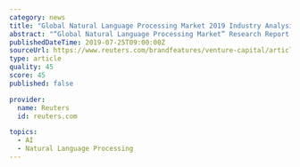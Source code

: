 ```yaml
---
category: news
title: "Global Natural Language Processing Market 2019 Industry Analysis, Size"
abstract: "“Global Natural Language Processing Market” Research Report Provides Information On Trends, Top Companies, Verticals, Countries, Technology, Application, And Geography. This Report Will Help The Viewer In Better Decision Making, Offers By Orbisresearch ..."
publishedDateTime: 2019-07-25T09:00:00Z
sourceUrl: https://www.reuters.com/brandfeatures/venture-capital/article?id=137366
type: article
quality: 45
score: 45
published: false

provider:
  name: Reuters
  id: reuters.com

topics:
  - AI
  - Natural Language Processing
---
```

